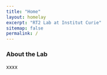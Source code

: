 ```yaml
---
title: "Home"
layout: homelay
excerpt: "RT2 Lab at Institut Curie"
sitemap: false
permalink: /
---
```


### About the Lab

xxxx